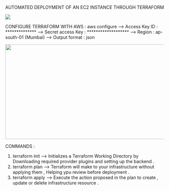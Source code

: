 AUTOMATED DEPLOYMENT OF AN EC2 INSTANCE THROUGH TERRAFORM 

 <img src="https://github.com/gowtthamm/Terraform-EC2/blob/228fcf4d198ca6ae9f08b2c5c780b3d5029b60e6/Flowchart.png" >

 CONFIGURE TERRAFORM WITH AWS :
    aws configure 
    -->  Access Key ID : ************** 
    -->  Secret access Key : *******************
    -->  Region : ap-south-01 (Mumbai)
    -->   Output format : json

<img src="https://github.com/gowtthamm/Terraform-EC2/blob/d0c07a81368113b043e2fc6c126459adaac00903/AWS%20Configure.png" width="700" height="300">

		
 COMMANDS :
  01. terraform init 
           --> Initializes a Terraform Working Directory by Downloading required provider plugins and setting up the backend .
  02. terraform plan 
           -->  Terraform will make to your infrastructure without applying them , Helping ypu review before deployment .
  03. terraform apply 
           --> Execute the action proposed in the plan to create , update or delete infrastructure resource .
  
